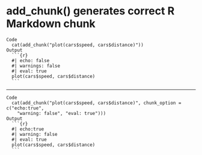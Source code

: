 # add_chunk() generates correct R Markdown chunk

    Code
      cat(add_chunk("plot(cars$speed, cars$distance)"))
    Output
      ```{r} 
      #| echo: false 
      #| warnings: false 
      #| eval: true
      plot(cars$speed, cars$distance)
      ``` 

---

    Code
      cat(add_chunk("plot(cars$speed, cars$distance)", chunk_option = c("echo:true",
        "warning: false", "eval: true")))
    Output
      ```{r} 
      #| echo:true 
      #| warning: false
      #| eval: true
      plot(cars$speed, cars$distance)
      ``` 

